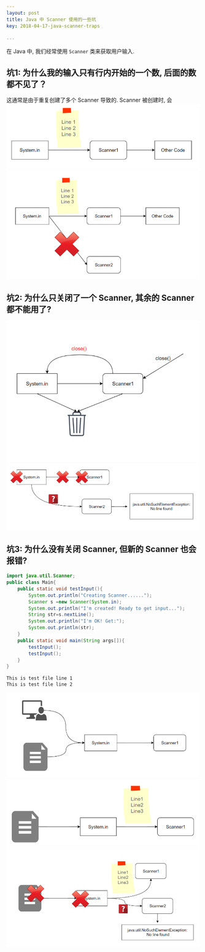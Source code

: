 ```yaml
---
layout: post
title: Java 中 Scanner 使用的一些坑
key: 2018-04-17-java-scanner-traps

---       
```

在 Java 中, 我们经常使用 ```Scanner``` 类来获取用户输入.

<!--more-->
## 坑1: 为什么我的输入只有行内开始的一个数, 后面的数都不见了？

这通常是由于重复创建了多个 Scanner 导致的. Scanner 被创建时, 会 
![](\content\images\2018\java_scanner\scanner_fig1.png)
![](\content\images\2018\java_scanner\scanner_fig2.png)
## 坑2: 为什么只关闭了一个 Scanner, 其余的 Scanner 都不能用了?
![](\content\images\2018\java_scanner\scanner_fig3.png)
![](\content\images\2018\java_scanner\scanner_fig4.png)
## 坑3: 为什么没有关闭 Scanner, 但新的 Scanner 也会报错?
```java
import java.util.Scanner;
public class Main{
    public static void testInput(){
        System.out.println("Creating Scanner......");
        Scanner s =new Scanner(System.in);
        System.out.println("I'm created! Ready to get input...");
        String str=s.nextLine();
        System.out.println("I'm OK! Get:");
        System.out.println(str);
    }
    public static void main(String args[]){
        testInput();
        testInput();
    }
}
```

```text
This is test file line 1
This is test file line 2
```



![](\content\images\2018\java_scanner\scanner_fig5.png)
![](\content\images\2018\java_scanner\scanner_fig6.png)
![](\content\images\2018\java_scanner\scanner_fig7.png)